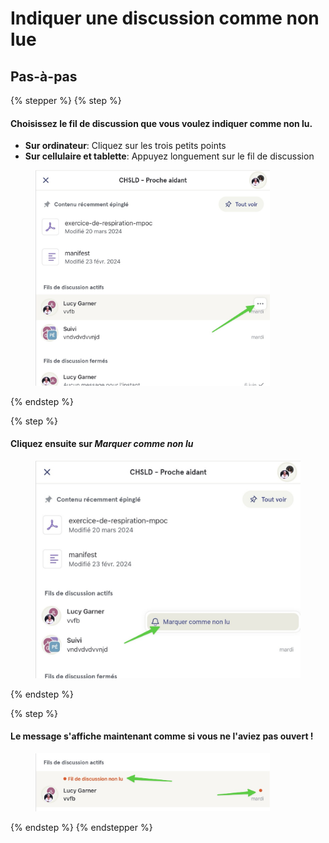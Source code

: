 # Indiquer une discussion comme non lue

## Pas-à-pas

{% stepper %}
{% step %}
#### Choisissez le fil de discussion que vous voulez indiquer comme non lu.

* **Sur ordinateur**: Cliquez sur les trois petits points
* **Sur cellulaire et tablette**: Appuyez longuement sur le fil de discussion

<div align="left"><figure><img src="../../.gitbook/assets/indiquer-un-message-comme-non-lu-patient - Step 1.jpeg" alt="" width="375"><figcaption></figcaption></figure></div>
{% endstep %}

{% step %}
#### Cliquez ensuite sur _Marquer comme non lu_

<div align="left"><figure><img src="../../.gitbook/assets/indiquer-un-message-comme-non-lu-patient - Step 2.jpeg" alt=""><figcaption></figcaption></figure></div>
{% endstep %}

{% step %}
#### Le message s'affiche maintenant comme si vous ne l'aviez pas ouvert !

<div align="left"><figure><img src="../../.gitbook/assets/indiquer-un-message-comme-non-lu-patient - Step 3.jpeg" alt="" width="375"><figcaption></figcaption></figure></div>
{% endstep %}
{% endstepper %}
